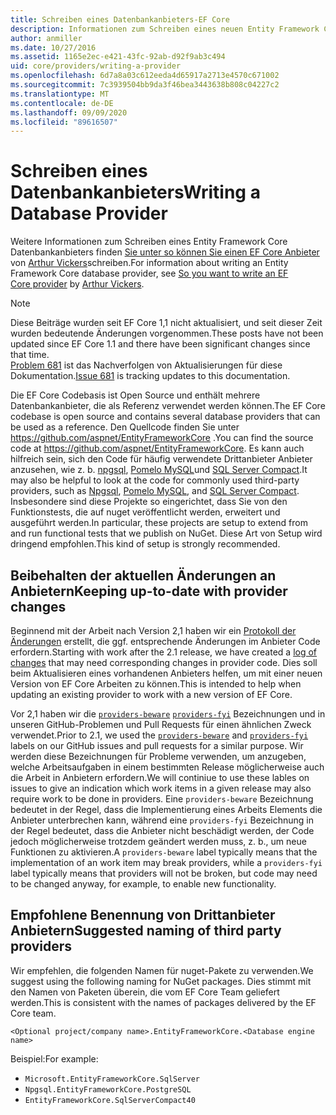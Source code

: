 ```yaml
---
title: Schreiben eines Datenbankanbieters-EF Core
description: Informationen zum Schreiben eines neuen Entity Framework Core Anbieters
author: anmiller
ms.date: 10/27/2016
ms.assetid: 1165e2ec-e421-43fc-92ab-d92f9ab3c494
uid: core/providers/writing-a-provider
ms.openlocfilehash: 6d7a8a03c612eeda4d65917a2713e4570c671002
ms.sourcegitcommit: 7c3939504bb9da3f46bea3443638b808c04227c2
ms.translationtype: MT
ms.contentlocale: de-DE
ms.lasthandoff: 09/09/2020
ms.locfileid: "89616507"
---
```

# <a name="writing-a-database-provider"></a><span data-ttu-id="3a958-103">Schreiben eines Datenbankanbieters</span><span class="sxs-lookup"><span data-stu-id="3a958-103">Writing a Database Provider</span></span>

<span data-ttu-id="3a958-104">Weitere Informationen zum Schreiben eines Entity Framework Core Datenbankanbieters finden [Sie unter so können Sie einen EF Core Anbieter](https://blog.oneunicorn.com/2016/11/11/so-you-want-to-write-an-ef-core-provider/) von [Arthur Vickers](https://github.com/ajcvickers)schreiben.</span><span class="sxs-lookup"><span data-stu-id="3a958-104">For information about writing an Entity Framework Core database provider, see [So you want to write an EF Core provider](https://blog.oneunicorn.com/2016/11/11/so-you-want-to-write-an-ef-core-provider/) by [Arthur Vickers](https://github.com/ajcvickers).</span></span>

> [!NOTE]
> <span data-ttu-id="3a958-105">Diese Beiträge wurden seit EF Core 1,1 nicht aktualisiert, und seit dieser Zeit wurden bedeutende Änderungen vorgenommen.</span><span class="sxs-lookup"><span data-stu-id="3a958-105">These posts have not been updated since EF Core 1.1 and there have been significant changes since that time.</span></span>  
<span data-ttu-id="3a958-106">[Problem 681](https://github.com/dotnet/EntityFramework.Docs/issues/681) ist das Nachverfolgen von Aktualisierungen für diese Dokumentation.</span><span class="sxs-lookup"><span data-stu-id="3a958-106">[Issue 681](https://github.com/dotnet/EntityFramework.Docs/issues/681) is tracking updates to this documentation.</span></span>

<span data-ttu-id="3a958-107">Die EF Core Codebasis ist Open Source und enthält mehrere Datenbankanbieter, die als Referenz verwendet werden können.</span><span class="sxs-lookup"><span data-stu-id="3a958-107">The EF Core codebase is open source and contains several database providers that can be used as a reference.</span></span> <span data-ttu-id="3a958-108">Den Quellcode finden Sie unter <https://github.com/aspnet/EntityFrameworkCore> .</span><span class="sxs-lookup"><span data-stu-id="3a958-108">You can find the source code at <https://github.com/aspnet/EntityFrameworkCore>.</span></span> <span data-ttu-id="3a958-109">Es kann auch hilfreich sein, sich den Code für häufig verwendete Drittanbieter Anbieter anzusehen, wie z. b. [npgsql](https://github.com/npgsql/Npgsql.EntityFrameworkCore.PostgreSQL), [Pomelo MySQL](https://github.com/PomeloFoundation/Pomelo.EntityFrameworkCore.MySql)und [SQL Server Compact](https://github.com/ErikEJ/EntityFramework.SqlServerCompact).</span><span class="sxs-lookup"><span data-stu-id="3a958-109">It may also be helpful to look at the code for commonly used third-party providers, such as [Npgsql](https://github.com/npgsql/Npgsql.EntityFrameworkCore.PostgreSQL), [Pomelo MySQL](https://github.com/PomeloFoundation/Pomelo.EntityFrameworkCore.MySql), and [SQL Server Compact](https://github.com/ErikEJ/EntityFramework.SqlServerCompact).</span></span> <span data-ttu-id="3a958-110">Insbesondere sind diese Projekte so eingerichtet, dass Sie von den Funktionstests, die auf nuget veröffentlicht werden, erweitert und ausgeführt werden.</span><span class="sxs-lookup"><span data-stu-id="3a958-110">In particular, these projects are setup to extend from and run functional tests that we publish on NuGet.</span></span> <span data-ttu-id="3a958-111">Diese Art von Setup wird dringend empfohlen.</span><span class="sxs-lookup"><span data-stu-id="3a958-111">This kind of setup is strongly recommended.</span></span>

## <a name="keeping-up-to-date-with-provider-changes"></a><span data-ttu-id="3a958-112">Beibehalten der aktuellen Änderungen an Anbietern</span><span class="sxs-lookup"><span data-stu-id="3a958-112">Keeping up-to-date with provider changes</span></span>

<span data-ttu-id="3a958-113">Beginnend mit der Arbeit nach Version 2,1 haben wir ein [Protokoll der Änderungen](xref:core/providers/provider-log) erstellt, die ggf. entsprechende Änderungen im Anbieter Code erfordern.</span><span class="sxs-lookup"><span data-stu-id="3a958-113">Starting with work after the 2.1 release, we have created a [log of changes](xref:core/providers/provider-log) that may need corresponding changes in provider code.</span></span> <span data-ttu-id="3a958-114">Dies soll beim Aktualisieren eines vorhandenen Anbieters helfen, um mit einer neuen Version von EF Core Arbeiten zu können.</span><span class="sxs-lookup"><span data-stu-id="3a958-114">This is intended to help when updating an existing provider to work with a new version of EF Core.</span></span>

<span data-ttu-id="3a958-115">Vor 2,1 haben wir die [`providers-beware`](https://github.com/aspnet/EntityFrameworkCore/labels/providers-beware) [`providers-fyi`](https://github.com/aspnet/EntityFrameworkCore/labels/providers-fyi) Bezeichnungen und in unseren GitHub-Problemen und Pull Requests für einen ähnlichen Zweck verwendet.</span><span class="sxs-lookup"><span data-stu-id="3a958-115">Prior to 2.1, we used the [`providers-beware`](https://github.com/aspnet/EntityFrameworkCore/labels/providers-beware) and [`providers-fyi`](https://github.com/aspnet/EntityFrameworkCore/labels/providers-fyi) labels on our GitHub issues and pull requests for a similar purpose.</span></span> <span data-ttu-id="3a958-116">Wir werden diese Bezeichnungen für Probleme verwenden, um anzugeben, welche Arbeitsaufgaben in einem bestimmten Release möglicherweise auch die Arbeit in Anbietern erfordern.</span><span class="sxs-lookup"><span data-stu-id="3a958-116">We will continiue to use these lables on issues to give an indication which work items in a given release may also require work to be done in providers.</span></span> <span data-ttu-id="3a958-117">Eine `providers-beware` Bezeichnung bedeutet in der Regel, dass die Implementierung eines Arbeits Elements die Anbieter unterbrechen kann, während eine `providers-fyi` Bezeichnung in der Regel bedeutet, dass die Anbieter nicht beschädigt werden, der Code jedoch möglicherweise trotzdem geändert werden muss, z. b., um neue Funktionen zu aktivieren.</span><span class="sxs-lookup"><span data-stu-id="3a958-117">A `providers-beware` label typically means that the implementation of an work item may break providers, while a `providers-fyi` label typically means that providers will not be broken, but code may need to be changed anyway, for example, to enable new functionality.</span></span>

## <a name="suggested-naming-of-third-party-providers"></a><span data-ttu-id="3a958-118">Empfohlene Benennung von Drittanbieter Anbietern</span><span class="sxs-lookup"><span data-stu-id="3a958-118">Suggested naming of third party providers</span></span>

<span data-ttu-id="3a958-119">Wir empfehlen, die folgenden Namen für nuget-Pakete zu verwenden.</span><span class="sxs-lookup"><span data-stu-id="3a958-119">We suggest using the following naming for NuGet packages.</span></span> <span data-ttu-id="3a958-120">Dies stimmt mit den Namen von Paketen überein, die vom EF Core Team geliefert werden.</span><span class="sxs-lookup"><span data-stu-id="3a958-120">This is consistent with the names of packages delivered by the EF Core team.</span></span>

`<Optional project/company name>.EntityFrameworkCore.<Database engine name>`

<span data-ttu-id="3a958-121">Beispiel:</span><span class="sxs-lookup"><span data-stu-id="3a958-121">For example:</span></span>

* `Microsoft.EntityFrameworkCore.SqlServer`
* `Npgsql.EntityFrameworkCore.PostgreSQL`
* `EntityFrameworkCore.SqlServerCompact40`
